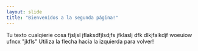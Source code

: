 ```yaml
---
layout: slide
title: "Bienvenidos a la segunda página!"
---
```

Tu texto cualqierie  cosa fjsljsl jflaksdfjlsdjfs jfklaslj dfk dlkjfalkdjf woeuiow ufncx "jkfls"
Utiliza la flecha hacia la izquierda para volver!
